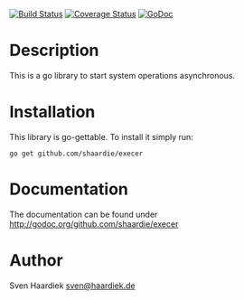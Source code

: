 [![Build Status](https://travis-ci.org/shaardie/execer.svg?branch=master)](https://travis-ci.org/shaardie/execer)
[![Coverage Status](https://coveralls.io/repos/github/shaardie/execer/badge.svg)](https://coveralls.io/github/shaardie/execer)
[![GoDoc](https://godoc.org/github.com/shaardie/execer?status.svg)](http://godoc.org/github.com/shaardie/execer)

# Description

This is a go library to start system operations asynchronous.

# Installation

This library is go-gettable. To install it simply run:

    go get github.com/shaardie/execer

# Documentation

The documentation can be found under http://godoc.org/github.com/shaardie/execer

# Author

Sven Haardiek <sven@haardiek.de>

